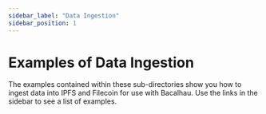 ```yaml
---
sidebar_label: "Data Ingestion"
sidebar_position: 1
---
```

# Examples of Data Ingestion

The examples contained within these sub-directories show you how to ingest data into IPFS and Filecoin for use with Bacalhau. Use the links in the sidebar to see a list of examples.
